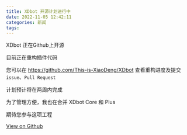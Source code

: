 ```yaml
---
title: XDbot 开源计划进行中
date: 2022-11-05 12:42:11
categories: 新闻
tags:
---
```


XDbot 正在Github上开源

目前正在重构插件代码

您可以在 https://github.com/This-is-XiaoDeng/XDbot 查看重构进度及提交`issue`、`Pull Request`

计划预计将在两周内完成

为了管理方便，我也在合并 XDbot Core 和 Plus

期待您参与这项工程

[View on Github](https://github.com/This-is-XiaoDeng/XDbot)
